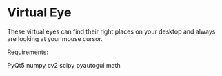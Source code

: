 # Virtual Eye
These virtual eyes can find their right places on your desktop and always are looking at your mouse cursor.

Requirements:

PyQt5
numpy
cv2
scipy
pyautogui
math
